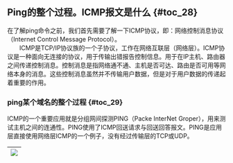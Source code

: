 ## Ping的整个过程。ICMP报文是什么 {#toc_28}

在了解ping命令之前，我们首先需要了解一下ICMP协议，即：网络控制消息协议（Internet Control Message Protocol）。  
　　ICMP是TCP/IP协议族的一个子协议，工作在网络互联层（网络层）。ICMP协议是一种面向无连接的协议，用于传输出错报告控制信息。用于在IP主机、路由器之间传递控制消息。控制消息是指网络通不通、主机是否可达、路由是否可用等网络本身的消息。这些控制消息虽然并不传输用户数据，但是对于用户数据的传递起着重要的作用。

### ping某个域名的整个过程 {#toc_29}

ICMP的一个重要应用就是分组网间探测PING（Packe InterNet Groper），用来测试主机之间的连通性。PING使用了ICMP回送请求与回送回答报文。PING是应用层直接使用网络层ICMP的一个例子，没有经过传输层的TCP或UDP。

| ![](/assets/import7.11.png) |
| :---: |

